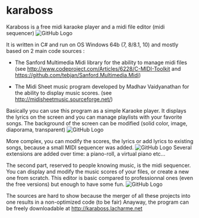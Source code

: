 # karaboss

Karaboss is a free midi karaoke player and a midi file editor (midi sequencer)
![GitHub Logo](/Gifs/en.player.png)

It is written in C# and run on OS Windows 64b (7, 8/8.1, 10) and mostly based on 2 main code sources :

- The Sanford Multimedia Midi library for the ability to manage midi files
(see http://www.codeproject.com/Articles/6228/C-MIDI-Toolkit and https://github.com/tebjan/Sanford.Multimedia.Midi)


- The Midi Sheet music program developed by Madhav Vaidyanathan for the ability to display music scores.
(see http://midisheetmusic.sourceforge.net/)


Basically you can use this program as a simple Karaoke player.
It displays the lyrics on the screen and you can manage playlists with your favorite songs.
The background of the screen can be modified (solid color, image, diaporama, transparent)
![GitHub Logo](/Gifs/en.karaokewindow.png)

More complex, you can modify the scores, the lyrics or add lyrics to existing songs, because a small MIDI sequencer was added.
![GitHub Logo](/Gifs/editor.png)
Several extensions are added over time: a piano-roll, a virtual piano etc...


The second part, reserved to people knowing music, is the midi sequencer.
You can display and modify the music scores of your files, or create a new one from scratch.
This editor is basic compared to professionnal ones (even the free versions) but enough to have some fun. 
![GitHub Logo](/Gifs/en.explorer.png)

The sources are hard to show because the merger of all these projects into one results in a non-optimized code (to be fair)
Anayway, the program can be freely downloadable at http://karaboss.lacharme.net
